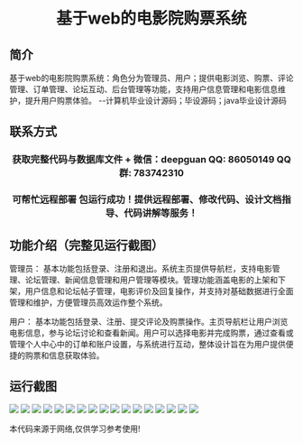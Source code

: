 <p><h1 align="center">基于web的电影院购票系统</h1></p>

## 简介
基于web的电影院购票系统：角色分为管理员、用户；提供电影浏览、购票、评论管理、订单管理、论坛互动、后台管理等功能，支持用户信息管理和电影信息维护，提升用户购票体验。    --计算机毕业设计源码；毕设源码；java毕业设计源码


## 联系方式
<p><h3 align="center">获取完整代码与数据库文件 + 微信：deepguan QQ: 86050149 QQ群: 783742310</h3></p>
<p><h3 align="center">可帮忙远程部署 包运行成功！提供远程部署、修改代码、设计文档指导、代码讲解等服务！</h3></p>

## 功能介绍（完整见运行截图）
管理员： 基本功能包括登录、注册和退出。系统主页提供导航栏，支持电影管理、论坛管理、新闻信息管理和用户管理等模块。管理功能涵盖电影的上架和下架，用户信息和论坛帖子管理，电影评价及回复操作，并支持对基础数据进行全面管理和维护，方便管理员高效运作整个系统。

用户： 基本功能包括登录、注册、提交评论及购票操作。主页导航栏让用户浏览电影信息，参与论坛讨论和查看新闻。用户可以选择电影并完成购票，通过查看或管理个人中心中的订单和账户设置，与系统进行互动，整体设计旨在为用户提供便捷的购票和信息获取体验。


## 运行截图
![](img/001.jpg)
![](img/002.jpg)
![](img/003.jpg)
![](img/004.jpg)
![](img/005.jpg)
![](img/006.jpg)
![](img/007.jpg)
![](img/008.jpg)
![](img/009.jpg)
![](img/010.jpg)
![](img/011.jpg)
![](img/012.jpg)
![](img/013.jpg)
![](img/014.jpg)
![](img/015.jpg)
![](img/016.jpg)
![](img/017.jpg)

<p>本代码来源于网络,仅供学习参考使用!</p>

